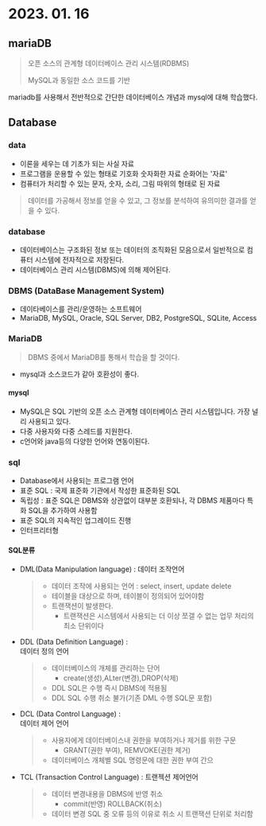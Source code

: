 # 2023. 01. 16

## mariaDB
> 오픈 소스의 관계형 데이터베이스 관리 시스템(RDBMS)
> 
> MySQL과 동일한 소스 코드를 기반
>
mariadb를 사용해서 전반적으로 간단한 데이터베이스 개념과 mysql에 대해 학습했다.

## Database
### data
* 이론을 세우는 데 기초가 되는 사실 자료
* 프로그램을 운용할 수 있는 형태로 기호화 숫자화한 자료 순화어는 '자료'
* 컴퓨터가 처리할 수 있는 문자, 숫자, 소리, 그림 따위의 형태로 된 자료
> 데이터를 가공해서 정보를 얻을 수 있고, 그 정보를 분석하여 유의미한 결과를 얻을 수 있다.
>  

### database
* 데이터베이스는 구조화된 정보 또는 데이터의 조직화된 모음으로서 일반적으로 컴퓨터 시스템에 전자적으로 저장된다.
* 데이터베이스 관리 시스템(DBMS)에 의해 제어된다.

### DBMS (DataBase Management System)
* 데이타베이스를 관리/운영하는 소프트웨어
* MariaDB, MySQL, Oracle, SQL Server, DB2, PostgreSQL, SQLite, Access



### MariaDB
>DBMS 중에서 MariaDB를 통해서 학습을 할 것이다.
* mysql과 소스코드가 같아 호환성이 좋다.
  
#### mysql
* MySQL은 SQL 기반의 오픈 소스 관계형 데이터베이스 관리 시스템입니다. 가장 널리 사용되고 있다.
* 다중 사용자와 다중 스레드를 지원한다.
* c언어와 java등의 다양한 언어와 연동이된다.
  
### sql
* Database에서 사용되는 프로그램 언어
* 표준 SQL : 국제 표준화 기관에서 작성한 표준화된 SQL
* 독립성 : 표준 SQL은 DBMS와 상관없이 대부분 호환되나,
           각 DBMS 제품마다 특화 SQL을 추가하여 사용함
* 표준 SQL의 지속적인 업그레이드 진행
* 인터프리터형 

#### SQL분류
* DML(Data Manipulation language) : 데이터 조작언어
  > * 데이터 조작에 사용되는 언어 : select, insert, update delete 
  > * 테이블을 대상으로 하며, 테이블이 정의되어 있어야함
  > * 트랜잭션이 발생한다.
  >   *  트랜잭션은 시스템에서 사용되는 더 이상 쪼갤 수 없는 업무 처리의 최소 단위이다
* DDL (Data Definition Language) :   
데이터 정의 언어
  > * 데이터베이스의 개체를 관리하는 단어
  >   * create(생성),ALter(변경),DROP(삭제)
  > * DDL SQL은 수행 즉시 DBMS에 적용됨
  > * DDL SQL 수행 취소 불가(기존 DML 수행 SQL문 포함) 


* DCL (Data Control Language) :    
  데이터 제어 언어
  > * 사용자에게 데이터베이스내 권한을 부여하거나 제거를 위한 구문
  >   * GRANT(권한 부여), REMVOKE(권한 제거)
  >  * 데이터베이스 개체별 SQL 명령문에 대한 권한 부여 간으

* TCL (Transaction Control Language) :
  트랜젝션 제어언어 
  > * 데이터 변경내용을 DBMS에 반영 취소
  >   * commit(반영) ROLLBACK(취소)
  > * 데이터 변경 SQL 중 오류 등의 이유로 취소 시 트랜잭션 단위로 처리함 